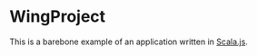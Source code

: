 # WingProject

This is a barebone example of an application written in
[Scala.js](http://www.scala-js.org/).
